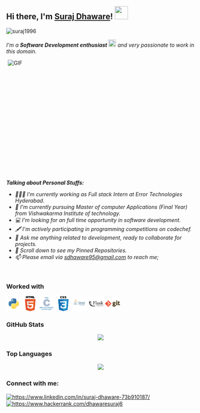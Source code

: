 
## Hi there, I'm [Suraj Dhaware](https://sdhaware95.wixsite.com/suraj)! <img src="https://raw.githubusercontent.com/TheDudeThatCode/TheDudeThatCode/master/Assets/Hi.gif" width=35 height=35> 


<p align="left"> <img src="https://komarev.com/ghpvc/?username=suraj1996&label=Profile%20views&color=0e75b6&style=flat" alt="suraj1996" /> </p>
<p>
  <em>
    I'm a <b>Software Development enthusiast</b> <img src="https://raw.githubusercontent.com/TheDudeThatCode/TheDudeThatCode/master/Assets/Medal.gif" width=20 height=20> and very passionate to work in this domain.
  </em>
 </p>

<img align="right" alt="GIF" src="https://github.com/abhisheknaiidu/abhisheknaiidu/blob/master/code.gif?raw=true" width="500" height="320" />

<em>
  
**Talking about Personal Stuffs:**

- 👨🏽‍💻 I’m currently working as Full stack Intern at Error Technologies Hyderabad.
- 💼 I'm currently pursuing Master of computer Applications (Final Year) from Vishwakarma Institute of technology.
- 💻 I'm looking for an full time opportunity in software development.
- 🖋️ I'm actively participating in programming competitions on codechef.
- 💬 Ask me anything related to development, ready to collaborate for projects.
- 📌 Scroll down to see my Pinned Repositories.
- 📫 Please email via sdhaware95@gmail.com to reach me;
<br/> 
</em>

### Worked with 

<code><img height="40" src="https://raw.githubusercontent.com/github/explore/80688e429a7d4ef2fca1e82350fe8e3517d3494d/topics/python/python.png" title="python"></code>
<code><img height="40" src="https://raw.githubusercontent.com/github/explore/80688e429a7d4ef2fca1e82350fe8e3517d3494d/topics/html/html.png" title="html"></code>
<code><img height="40" src="https://raw.githubusercontent.com/github/explore/80688e429a7d4ef2fca1e82350fe8e3517d3494d/topics/c/c.png" title="C"></code>
<code><img height="40" src="https://raw.githubusercontent.com/github/explore/80688e429a7d4ef2fca1e82350fe8e3517d3494d/topics/css/css.png" title="css"></code>
<code><img height="40" src="https://raw.githubusercontent.com/github/explore/80688e429a7d4ef2fca1e82350fe8e3517d3494d/topics/java/java.png" title="java"></code>
<code><img height="40" src="https://raw.githubusercontent.com/github/explore/80688e429a7d4ef2fca1e82350fe8e3517d3494d/topics/flask/flask.png" title="flask"></code>
<code><img height="40" src="https://raw.githubusercontent.com/github/explore/80688e429a7d4ef2fca1e82350fe8e3517d3494d/topics/git/git.png" title="git"></code>


### GitHub Stats

<p align="center">
  <a href = "https://github.com/suraj8805">
<img src="https://github-readme-stats-aj8vj7k8x.vercel.app/api?username=suraj8805&show_icons=true&title_color=ffc857&icon_color=8ac926&text_color=daf7dc&bg_color=151515&count_private=true&include_all_commits=true">
  </a>
 </p>
 
### Top Languages

<p align="center">
<a href = "https://github.com/suraj8805">
  <img src="https://github-readme-stats-aj8vj7k8x.vercel.app/api/top-langs/?username=suraj8805&layout=compact&title_color=ffc857&icon_color=8ac926&text_color=daf7dc&bg_color=151515&card_width=400">
</a>
</p>







<h3 align="left">Connect with me:</h3>
<p align="left">
<a href="https://www.linkedin.com/in/suraj-dhaware-73b910187/" target="blank"><img align="center" src="https://raw.githubusercontent.com/rahuldkjain/github-profile-readme-generator/master/src/images/icons/Social/linked-in-alt.svg" alt="https://www.linkedin.com/in/suraj-dhaware-73b910187/" height="30" width="40" /></a>
<a href="https://www.hackerrank.com/dhawaresuraj6" target="blank"><img align="center" src="https://raw.githubusercontent.com/rahuldkjain/github-profile-readme-generator/master/src/images/icons/Social/hackerrank.svg" alt="https://www.hackerrank.com/dhawaresuraj6" height="30" width="40" /></a>
</p>
